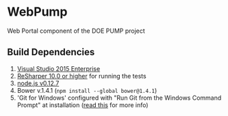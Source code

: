 # WebPump #

Web Portal component of the DOE PUMP project

## Build Dependencies

1. [Visual Studio 2015 Enterprise](https://go.microsoft.com/fwlink/?LinkId=615437&clcid=0x409)
2. [ReSharper 10.0 or higher](https://www.jetbrains.com/resharper/) for running the tests
3. [node.js v0.12.7](https://nodejs.org/dist/v0.12.7/x64/node-v0.12.7-x64.msi)
4. Bower v.1.4.1 (`npm install --global bower@1.4.1`)
5. 'Git for Windows' configured with "Run Git from the Windows Command Prompt" at installation ([read this](http://stackoverflow.com/questions/20069297/bower-git-not-in-the-path-error) for more info)
